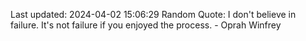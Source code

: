 Last updated: 2024-04-02 15:06:29
Random Quote: I don't believe in failure. It's not failure if you enjoyed the process. - Oprah Winfrey